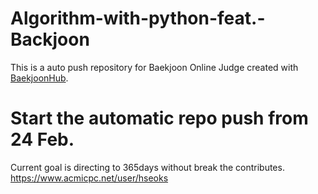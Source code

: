 # Algorithm-with-python-feat.-Backjoon
This is a auto push repository for Baekjoon Online Judge created with [BaekjoonHub](https://github.com/BaekjoonHub/BaekjoonHub).

# Start the automatic repo push from 24 Feb.

Current goal is directing to 365days without break the contributes.
https://www.acmicpc.net/user/hseoks
